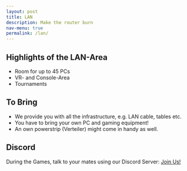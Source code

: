 ```yaml
---
layout: post
title: LAN
description: Make the router burn
nav-menu: true
permalink: /lan/
---
```


## Highlights of the LAN-Area

* Room for up to 45 PCs
* VR- and Console-Area
* Tournaments

## To Bring
* We provide you with all the infrastructure, e.g. LAN cable, tables etc.
* You have to bring your own PC and gaming equipment!
* An own powerstrip (Verteiler) might come in handy as well. 

## Discord

During the Games, talk to your mates using our Discord Server: [Join Us!](https://discord.gg/JF8Gb6)

